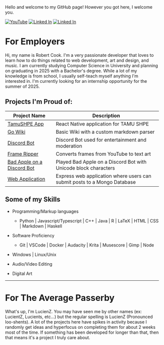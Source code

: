 Hello and welcome to my GitHub page! However you got here, I welcome you.

[![YouTube](https://img.shields.io/badge/-LucienZ-red?logo=youtube)](https://www.youtube.com/channel/UCNseWGI28HPm_i9bYmi4i3g)
[![Linked In](https://img.shields.io/badge/-Robert_Cook-blue?logo=linkedin)](https://www.linkedin.com/in/robert-cook-758197213/)
[![Linked In](https://img.shields.io/badge/-Email-white?logo=gmail)](mailto:koblenzpoisiden@gmail.com)


# For Employers
Hi, my name is Robert Cook. I'm a very passionate developer that loves to learn how to do things related to web development, art and design, and music. I am currently studying Computer Science in University and planning on graduating in 2025 with a Bachelor's degree. While a lot of my knowledge is from school, I usually self-teach myself anything I'm interested in. I'm currently looking for an internship opportunity for the summer of 2025.

## Projects I'm Proud of:

| Project Name                                                                               | Description                                                                                 |
| ------------                                                                               | -----------                                                                                 |
| [TamuSHPE App](https://github.com/TAMUSHPE/MobileApp)                                      | React Native application for TAMU SHPE                                                      |
| [Go Wiki](https://github.com/LucientZ/go-wiki)                                             | Basic Wiki with a custom markdown parser                                                    |
| [Discord Bot](https://github.com/LucientZ/DiscordPyBot)                                    | Discord Bot used for entertainment and moderation                                           |
| [Frame Ripper](https://github.com/LucientZ/YouTube-Frame-Ripper)                           | Converts frames from YouTube to text art                                                    |
| [Bad Apple on a Discord Bot](https://www.youtube.com/watch?v=HWIbUDLiNBs)                  | Played Bad Apple on a Discord Bot with Unicode block characters                             |
| [Web Application](https://github.com/LucientZ/web-application)                             | Express web application where users can submit posts to a Mongo Database                    |

## Some of my Skills
- Programming/Markup languages
    - Python | Javascript/Typescript | C++ | Java | R | LaTeX | HTML | CSS | Markdown | Haskell

- Software Proficiency
    - Git | VSCode | Docker | Audacity | Krita | Musescore | Gimp | Node

- Windows | Linux/Unix

- Audio/Video Editing

- Digital Art

---

# For The Average Passerby
What's up, I'm LucienZ. You may have seen me by other names (ex: LucientZ, Lucients, etc...) but the regular spelling is LucienZ (Pronounced loo-shents). A lot of the projects here have spikes in activity because I randomly get ideas and hyperfocus on completing them for about 2 weeks most of the time. If something has been developed for longer than that, then that means it's a project I truly care about. 
